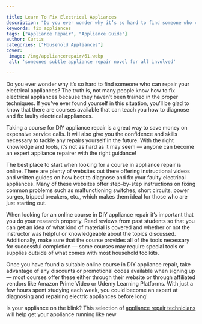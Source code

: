 ```yaml
---

title: Learn To Fix Electrical Appliances
description: "Do you ever wonder why it’s so hard to find someone who can repair your electrical appliances? The truth is, not many people know ...get more detail"
keywords: fix appliances
tags: ["Appliance Repair", "Appliance Guide"]
author: Curtis
categories: ["Household Appliances"]
cover: 
 image: /img/appliancerepair/61.webp
 alt: 'someones subtle appliance repair novel for all involved'

---
```


Do you ever wonder why it’s so hard to find someone who can repair your electrical appliances? The truth is, not many people know how to fix electrical appliances because they haven’t been trained in the proper techniques. If you’ve ever found yourself in this situation, you’ll be glad to know that there are courses available that can teach you how to diagnose and fix faulty electrical appliances. 

Taking a course for DIY appliance repair is a great way to save money on expensive service calls. It will also give you the confidence and skills necessary to tackle any repairs yourself in the future. With the right knowledge and tools, it’s not as hard as it may seem — anyone can become an expert appliance repairer with the right guidance! 

The best place to start when looking for a course in appliance repair is online. There are plenty of websites out there offering instructional videos and written guides on how best to diagnose and fix your faulty electrical appliances. Many of these websites offer step-by-step instructions on fixing common problems such as malfunctioning switches, short circuits, power surges, tripped breakers, etc., which makes them ideal for those who are just starting out. 

When looking for an online course in DIY appliance repair it’s important that you do your research properly. Read reviews from past students so that you can get an idea of what kind of material is covered and whether or not the instructor was helpful or knowledgeable about the topics discussed. Additionally, make sure that the course provides all of the tools necessary for successful completion — some courses may require special tools or supplies outside of what comes with most household toolkits. 

Once you have found a suitable online course in DIY appliance repair, take advantage of any discounts or promotional codes available when signing up — most courses offer these either through their website or through affiliated vendors like Amazon Prime Video or Udemy Learning Platforms. With just a few hours spent studying each week, you could become an expert at diagnosing and repairing electric appliances before long!

Is your appliance on the blink? This selection of <a href="/pages/appliance-repair-technicians/">appliance repair technicians</a> will help get your appliance running like new